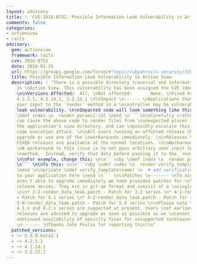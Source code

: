 ```yaml
---
layout: advisory
title: ! 'CVE-2016-0752: Possible Information Leak Vulnerability in Action View'
comments: false
categories:
- actionview
- rails
advisory:
  gem: actionview
  framework: rails
  cve: 2016-0752
  date: 2016-01-25
  url: https://groups.google.com/forum/#!topic/rubyonrails-security/335P1DcLG00
  title: Possible Information Leak Vulnerability in Action View
  description: ! "There is a possible directory traversal and information leak vulnerability
    in \nAction View. This vulnerability has been assigned the CVE identifier \nCVE-2016-0752.
    \n\nVersions Affected:  All. \nNot affected:       None. \nFixed Versions:     5.0.0.beta1.1,
    4.2.5.1, 4.1.14.1, 3.2.22.1 \n\nImpact \n------ \nApplications that pass unverified
    user input to the `render` method in a \ncontroller may be vulnerable to an information
    leak vulnerability. \n\nImpacted code will look something like this: \n\n```ruby
    \ndef index \n  render params[:id] \nend \n``` \n\nCarefully crafted requests
    can cause the above code to render files from \nunexpected places like outside
    the application's view directory, and can \npossibly escalate this to a remote
    code execution attack. \n\nAll users running an affected release should either
    upgrade or use one of the \nworkarounds immediately. \n\nReleases \n-------- \nThe
    FIXED releases are available at the normal locations. \n\nWorkarounds \n-----------
    \nA workaround to this issue is to not pass arbitrary user input to the `render`
    \nmethod.  Instead, verify that data before passing it to the `render` method.
    \n\nFor example, change this: \n\n```ruby \ndef index \n  render params[:id] \nend
    \n``` \n\nTo this: \n\n```ruby \ndef index \n  render verify_template(params[:id])
    \nend \n\nprivate \ndef verify_template(name) \n  # add verification logic particular
    to your application here \nend \n``` \n\nPatches \n------- \nTo aid users who
    aren't able to upgrade immediately we have provided patches for \nthe two supported
    release series. They are in git-am format and consist of a \nsingle changeset.
    \n\n* 3-2-render_data_leak.patch - Patch for 3.2 series \n* 4-1-render_data_leak.patch
    - Patch for 4.1 series \n* 4-2-render_data_leak.patch - Patch for 4.2 series \n*
    5-0-render_data_leak.patch - Patch for 5.0 series \n\nPlease note that only the
    4.1.x and 4.2.x series are supported at present. Users \nof earlier unsupported
    releases are advised to upgrade as soon as possible as we \ncannot guarantee the
    continued availability of security fixes for unsupported \nreleases. \n\nCredits
    \n------- \nThanks John Poulin for reporting this!\n"
  patched_versions:
  - ~> 5.0.0.beta1.1
  - ~> 4.2.5.1
  - ~> 4.1.14.1
  - ~> 3.2.22.1
---
```

